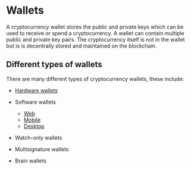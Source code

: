 # Wallets

A cryptocurrency wallet stores the public and private keys which can be used to receive or spend a cryptocurrency. A wallet can contain multiple public and private key pairs. The cryptocurrency itself is not in the wallet but is is decentrally stored and maintained on the blockchain.

## Different types of wallets

There are many different types of cryptocurrency wallets, these include:

* [Hardware wallets](hardware.md)
      
* Software wallets
  * [Web](web.md)
  * [Mobile](mobile.md)
  * [Desktop](desktop.md)
* Watch-only wallets
* Multisignature wallets
* Brain wallets


